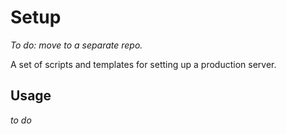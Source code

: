 # Setup
*To do: move to a separate repo.*

A set of scripts and templates for setting up a production server.

## Usage
*to do*

